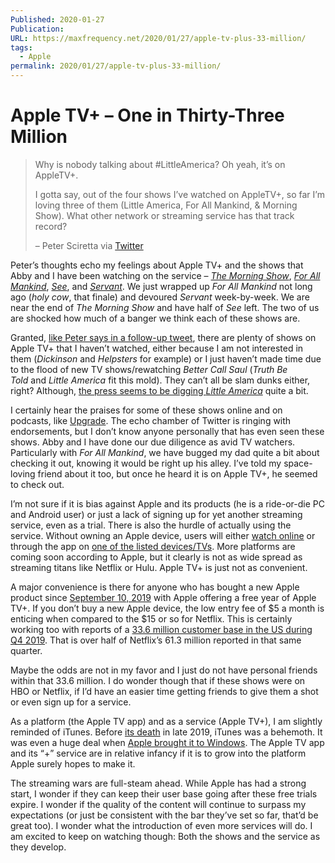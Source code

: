 ```yaml
---
Published: 2020-01-27
Publication: 
URL: https://maxfrequency.net/2020/01/27/apple-tv-plus-33-million/
tags:
  - Apple
permalink: 2020/01/27/apple-tv-plus-33-million/
---
```

# Apple TV+ – One in Thirty-Three Million

> Why is nobody talking about #LittleAmerica? Oh yeah, it’s on AppleTV+.
> 
> I gotta say, out of the four shows I’ve watched on AppleTV+, so far I’m loving three of them (Little America, For All Mankind, & Morning Show). What other network or streaming service has that track record?
> 
> – Peter Sciretta via [Twitter](https://twitter.com/PeterSciretta/status/1220237929840144384)

Peter’s thoughts echo my feelings about Apple TV+ and the shows that Abby and I have been watching on the service – [_The Morning Show_](https://tv.apple.com/us/show/the-morning-show/umc.cmc.25tn3v8ku4b39tr6ccgb8nl6m), [_For All Mankind_](https://tv.apple.com/us/show/for-all-mankind/umc.cmc.6wsi780sz5tdbqcf11k76mkp7), [_See_](https://tv.apple.com/us/show/see/umc.cmc.3s4mgg2y7h95fks9gnc4pw13m), and [_Servant_](https://tv.apple.com/us/show/servant/umc.cmc.4y25wuby7pck9o6vaubbbk7gb). We just wrapped up _For All Mankind_ not long ago (_holy cow_, that finale) and devoured _Servant_ week-by-week. We are near the end of _The Morning Show_ and have half of _See_ left. The two of us are shocked how much of a banger we think each of these shows are.

Granted, [like Peter says in a follow-up tweet](https://twitter.com/PeterSciretta/status/1220238644415320064?s=20), there are plenty of shows on Apple TV+ that I haven’t watched, either because I am not interested in them (_Dickinson_ and _Helpsters_ for example) or I just haven’t made time due to the flood of new TV shows/rewatching _Better Call Saul_ (_Truth Be Told_ and _Little America_ fit this mold). They can’t all be slam dunks either, right? Although, [the press seems to be digging _Little America_](https://www.hollywoodreporter.com/review/little-america-review-1268518) quite a bit.

I certainly hear the praises for some of these shows online and on podcasts, like [Upgrade](https://www.relay.fm/upgrade). The echo chamber of Twitter is ringing with endorsements, but I don’t know anyone personally that has even seen these shows. Abby and I have done our due diligence as avid TV watchers. Particularly with _For All Mankind_, we have bugged my dad quite a bit about checking it out, knowing it would be right up his alley. I’ve told my space-loving friend about it too, but once he heard it is on Apple TV+, he seemed to check out.

I’m not sure if it is bias against Apple and its products (he is a ride-or-die PC and Android user) or just a lack of signing up for yet another streaming service, even as a trial. There is also the hurdle of actually using the service. Without owning an Apple device, users will either [watch online](https://tv.apple.com/) or through the app on [one of the listed devices/TVs](https://www.apple.com/apple-tv-app/devices/). More platforms are coming soon according to Apple, but it clearly is not as wide spread as streaming titans like Netflix or Hulu. Apple TV+ is just not as convenient.

A major convenience is there for anyone who has bought a new Apple product since [September 10, 2019](https://offers.appletvapp.apple/) with Apple offering a free year of Apple TV+. If you don’t buy a new Apple device, the low entry fee of $5 a month is enticing when compared to the $15 or so for Netflix. This is certainly working too with reports of a [33.6 million customer base in the US during Q4 2019](https://daringfireball.net/linked/2020/01/23/us-streaming-stats). That is over half of Netflix’s 61.3 million reported in that same quarter.

Maybe the odds are not in my favor and I just do not have personal friends within that 33.6 million. I do wonder though that if these shows were on HBO or Netflix, if I’d have an easier time getting friends to give them a shot or even sign up for a service.

As a platform (the Apple TV app) and as a service (Apple TV+), I am slightly reminded of iTunes. Before [its death](https://512pixels.net/2019/05/a-collection-of-itunes-errors/) in late 2019, iTunes was a behemoth. It was even a huge deal when [Apple brought it to Windows](https://youtu.be/_ItdjM32FK8?t=1123). The Apple TV app and its “+” service are in relative infancy if it is to grow into the platform Apple surely hopes to make it.

The streaming wars are full-steam ahead. While Apple has had a strong start, I wonder if they can keep their user base going after these free trials expire. I wonder if the quality of the content will continue to surpass my expectations (or just be consistent with the bar they’ve set so far, that’d be great too). I wonder what the introduction of even more services will do. I am excited to keep on watching though: Both the shows and the service as they develop.